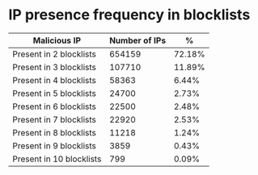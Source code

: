 # IP presence frequency in blocklists
| Malicious IP | Number of IPs | % |
|----|----|----|
| Present in 2 blocklists | 654159 | 72.18% |
| Present in 3 blocklists | 107710 | 11.89% |
| Present in 4 blocklists | 58363 | 6.44% |
| Present in 5 blocklists | 24700 | 2.73% |
| Present in 6 blocklists | 22500 | 2.48% |
| Present in 7 blocklists | 22920 | 2.53% |
| Present in 8 blocklists | 11218 | 1.24% |
| Present in 9 blocklists | 3859 | 0.43% |
| Present in 10 blocklists | 799 | 0.09% |
